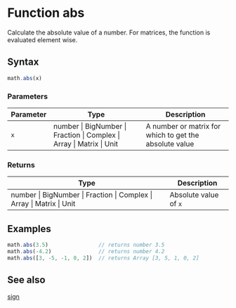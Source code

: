<!-- Note: This file is automatically generated from source code comments. Changes made in this file will be overridden. -->
# Function abs
Calculate the absolute value of a number. For matrices, the function is
evaluated element wise.
## Syntax
```js
math.abs(x)
```
### Parameters
Parameter | Type | Description
--------- | ---- | -----------
`x` | number &#124; BigNumber &#124; Fraction &#124; Complex &#124; Array &#124; Matrix &#124; Unit |  A number or matrix for which to get the absolute value
### Returns
Type | Description
---- | -----------
number &#124; BigNumber &#124; Fraction &#124; Complex &#124; Array &#124; Matrix &#124; Unit |  Absolute value of `x`
## Examples
```js
math.abs(3.5)                // returns number 3.5
math.abs(-4.2)               // returns number 4.2
math.abs([3, -5, -1, 0, 2])  // returns Array [3, 5, 1, 0, 2]
```
## See also
[sign](sign.md)
